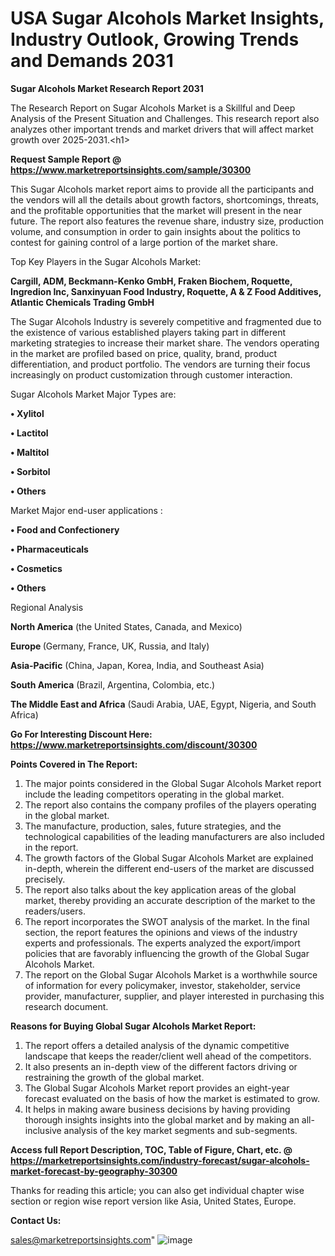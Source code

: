 # USA Sugar Alcohols Market Insights, Industry Outlook, Growing Trends and Demands 2031

<strong>Sugar Alcohols Market Research Report 2031</strong>

The Research Report on Sugar Alcohols Market is a Skillful and Deep Analysis of the Present Situation and Challenges. This research report also analyzes other important trends and market drivers that will affect market growth over 2025-2031.\<h1>

<strong>Request Sample Report @ <a href=https://www.marketreportsinsights.com/sample/30300>https://www.marketreportsinsights.com/sample/30300</a></strong>

This Sugar Alcohols market report aims to provide all the participants and the vendors will all the details about growth factors, shortcomings, threats, and the profitable opportunities that the market will present in the near future. The report also features the revenue share, industry size, production volume, and consumption in order to gain insights about the politics to contest for gaining control of a large portion of the market share.

Top Key Players in the Sugar Alcohols Market:

<strong>Cargill, ADM, Beckmann-Kenko GmbH, Fraken Biochem, Roquette, Ingredion Inc, Sanxinyuan Food Industry, Roquette, A & Z Food Additives, Atlantic Chemicals Trading GmbH</strong>

The Sugar Alcohols Industry is severely competitive and fragmented due to the existence of various established players taking part in different marketing strategies to increase their market share. The vendors operating in the market are profiled based on price, quality, brand, product differentiation, and product portfolio. The vendors are turning their focus increasingly on product customization through customer interaction.

Sugar Alcohols Market Major Types are:

<strong>• Xylitol

• Lactitol

• Maltitol

• Sorbitol

• Others</strong>

Market Major end-user applications :

<strong>• Food and Confectionery

• Pharmaceuticals

• Cosmetics

• Others</strong>

Regional Analysis

</u><strong><b>North America</b></strong> (the United States, Canada, and Mexico)

<strong><b>Europe </b></strong>(Germany, France, UK, Russia, and Italy)

<strong><b>Asia-Pacific</b></strong> (China, Japan, Korea, India, and Southeast Asia)

<strong><b>South America</b></strong> (Brazil, Argentina, Colombia, etc.)

<strong><b>The Middle East and Africa</b></strong> (Saudi Arabia, UAE, Egypt, Nigeria, and South Africa)

<strong>Go For Interesting Discount Here: <a href=https://www.marketreportsinsights.com/discount/30300>https://www.marketreportsinsights.com/discount/30300</a></strong>

<strong>Points Covered in The Report:</strong>
<ol>
  <li>The major points considered in the Global Sugar Alcohols Market report include the leading competitors operating in the global market.</li>
  <li>The report also contains the company profiles of the players operating in the global market.</li>
  <li>The manufacture, production, sales, future strategies, and the technological capabilities of the leading manufacturers are also included in the report.</li>
  <li>The growth factors of the Global Sugar Alcohols Market are explained in-depth, wherein the different end-users of the market are discussed precisely.</li>
  <li>The report also talks about the key application areas of the global market, thereby providing an accurate description of the market to the readers/users.</li>
  <li>The report incorporates the SWOT analysis of the market. In the final section, the report features the opinions and views of the industry experts and professionals. The experts analyzed the export/import policies that are favorably influencing the growth of the Global Sugar Alcohols Market.</li>
  <li>The report on the Global Sugar Alcohols Market is a worthwhile source of information for every policymaker, investor, stakeholder, service provider, manufacturer, supplier, and player interested in purchasing this research document.</li>
</ol>
<strong>Reasons for Buying Global Sugar Alcohols Market Report:</strong>

<ol>
  <li>The report offers a detailed analysis of the dynamic competitive landscape that keeps the reader/client well ahead of the competitors.</li>
  <li>It also presents an in-depth view of the different factors driving or restraining the growth of the global market.</li>
  <li>The Global Sugar Alcohols Market report provides an eight-year forecast evaluated on the basis of how the market is estimated to grow.</li>
  <li>It helps in making aware business decisions by having providing thorough insights insights into the global market and by making an all-inclusive analysis of the key market segments and sub-segments.</li>
</ol>
<strong>Access full Report Description, TOC, Table of Figure, Chart, etc. @ <a href=https://marketreportsinsights.com/industry-forecast/sugar-alcohols-market-forecast-by-geography-30300>https://marketreportsinsights.com/industry-forecast/sugar-alcohols-market-forecast-by-geography-30300</a></strong>


Thanks for reading this article; you can also get individual chapter wise section or region wise report version like Asia, United States, Europe.

<strong>Contact Us:</strong>

sales@marketreportsinsights.com"
![image](https://github.com/user-attachments/assets/0e654e55-878f-4433-aa61-d9e0f30f1a8a)
